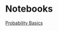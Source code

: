 # Notebooks

[Probability Basics](https://binder.plutojl.org/v0.19.36/open?url=https%253A%252F%252Fraw.githubusercontent.com%252Fepilliat%252Fpluto_notebooks%252Fmain%252Fproba_basics.jl)

